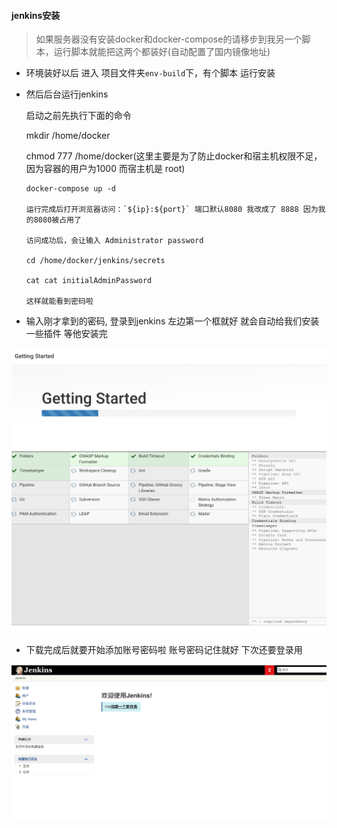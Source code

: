 #### jenkins安装

> 如果服务器没有安装docker和docker-compose的请移步到我另一个脚本，运行脚本就能把这两个都装好(自动配置了国内镜像地址) 

- 环境装好以后 进入 项目文件夹`env-build`下，有个脚本 运行安装

- 然后后台运行jenkins
    
     启动之前先执行下面的命令
     
     mkdir /home/docker
     
     chmod 777 /home/docker(这里主要是为了防止docker和宿主机权限不足，因为容器的用户为1000 而宿主机是 root)
  
      docker-compose up -d

      运行完成后打开浏览器访问：`${ip}:${port}` 端口默认8080 我改成了 8888 因为我的8080被占用了

      访问成功后，会让输入 Administrator password  
      
      cd /home/docker/jenkins/secrets
      
      cat cat initialAdminPassword
      
      这样就能看到密码啦
      

- 输入刚才拿到的密码, 登录到jenkins  左边第一个框就好 就会自动给我们安装一些插件 等他安装完

![安装插件](https://github.com/niezhiliang/jenkins-docker-maven-git/blob/master/env-build/imgs/plugin.jpeg)

- 下载完成后就要开始添加账号密码啦 账号密码记住就好 下次还要登录用

![演示gif](https://github.com/niezhiliang/jenkins-docker-maven-git/blob/master/env-build/imgs/welcome.jpg)




    
    
    
